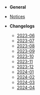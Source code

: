 
-  **General**
  - [Notices](docs/home.md)

- **Changelogs**
  - [2023-06](docs/changelog/2023-06.md)
  - [2023-07](docs/changelog/2023-07.md)
  - [2023-08](docs/changelog/2023-08.md)
  - [2023-09](docs/changelog/2023-09.md)
  - [2023-10](docs/changelog/2023-10.md)
  - [2023-11](docs/changelog/2023-11.md)
  - [2023-12](docs/changelog/2023-12.md)
  - [2024-01](docs/changelog/2024-01.md)
  - [2024-02](docs/changelog/2024-02.md)
  - [2024-03](docs/changelog/2024-03.md)
  - [2024-04](docs/changelog/2024-04.md)